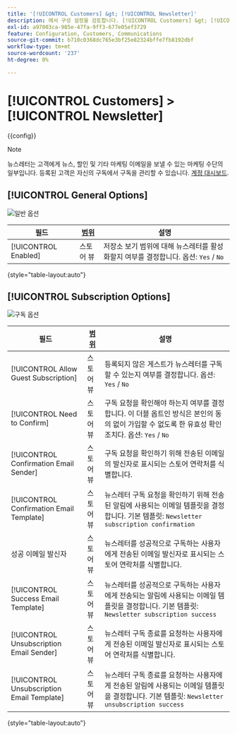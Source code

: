 ```yaml
---
title: '[!UICONTROL Customers] &gt; [!UICONTROL Newsletter]'
description: 에서 구성 설정을 검토합니다. [!UICONTROL Customers] &gt; [!UICONTROL Newsletter] 상거래 관리자의 페이지입니다.
exl-id: a97003ca-985e-47fa-9ff3-677e05ef3729
feature: Configuration, Customers, Communications
source-git-commit: b710c0368dc765e3bf25e82324bffe7fb8192dbf
workflow-type: tm+mt
source-wordcount: '237'
ht-degree: 0%

---
```


# [!UICONTROL Customers] > [!UICONTROL Newsletter]

{{config}}

>[!NOTE]
>
>뉴스레터는 고객에게 뉴스, 할인 및 기타 마케팅 이메일을 보낼 수 있는 마케팅 수단의 일부입니다. 등록된 고객은 자신의 구독에서 구독을 관리할 수 있습니다. [계정 대시보드](../../customers/account-dashboard-my-account.md).

## [!UICONTROL General Options]

![일반 옵션](./assets/newsletter-general-options.png)<!-- zoom -->

| 필드 | [범위](../../getting-started/websites-stores-views.md#scope-settings) | 설명 |
|--- |--- |--- |
| [!UICONTROL Enabled] | 스토어 뷰 | 저장소 보기 범위에 대해 뉴스레터를 활성화할지 여부를 결정합니다. 옵션: `Yes` / `No` |

{style="table-layout:auto"}

## [!UICONTROL Subscription Options]

![구독 옵션](./assets/newsletter-subscription-options.png)<!-- zoom -->

<!-- [Subscription Options](https://docs.magento.com/user-guide/marketing/newsletter-configuration.html) -->

| 필드 | [범위](../../getting-started/websites-stores-views.md#scope-settings) | 설명 |
|--- |--- |--- |
| [!UICONTROL Allow Guest Subscription] | 스토어 뷰 | 등록되지 않은 게스트가 뉴스레터를 구독할 수 있는지 여부를 결정합니다. 옵션: `Yes` / `No` |
| [!UICONTROL Need to Confirm] | 스토어 뷰 | 구독 요청을 확인해야 하는지 여부를 결정합니다. 이 더블 옵트인 방식은 본인의 동의 없이 가입할 수 없도록 한 유효성 확인 조치다. 옵션: `Yes` / `No` |
| [!UICONTROL Confirmation Email Sender] | 스토어 뷰 | 구독 요청을 확인하기 위해 전송된 이메일의 발신자로 표시되는 스토어 연락처를 식별합니다. |
| [!UICONTROL Confirmation Email Template] | 스토어 뷰 | 뉴스레터 구독 요청을 확인하기 위해 전송된 알림에 사용되는 이메일 템플릿을 결정합니다. 기본 템플릿: `Newsletter subscription confirmation` |
| 성공 이메일 발신자 | 스토어 뷰 | 뉴스레터를 성공적으로 구독하는 사용자에게 전송된 이메일 발신자로 표시되는 스토어 연락처를 식별합니다. |
| [!UICONTROL Success Email Template] | 스토어 뷰 | 뉴스레터를 성공적으로 구독하는 사용자에게 전송되는 알림에 사용되는 이메일 템플릿을 결정합니다. 기본 템플릿: `Newsletter subscription success` |
| [!UICONTROL Unsubscription Email Sender] | 스토어 뷰 | 뉴스레터 구독 종료를 요청하는 사용자에게 전송된 이메일 발신자로 표시되는 스토어 연락처를 식별합니다. |
| [!UICONTROL Unsubscription Email Template] | 스토어 뷰 | 뉴스레터 구독 종료를 요청하는 사용자에게 전송된 알림에 사용되는 이메일 템플릿을 결정합니다. 기본 템플릿: `Newsletter unsubscription success` |

{style="table-layout:auto"}
